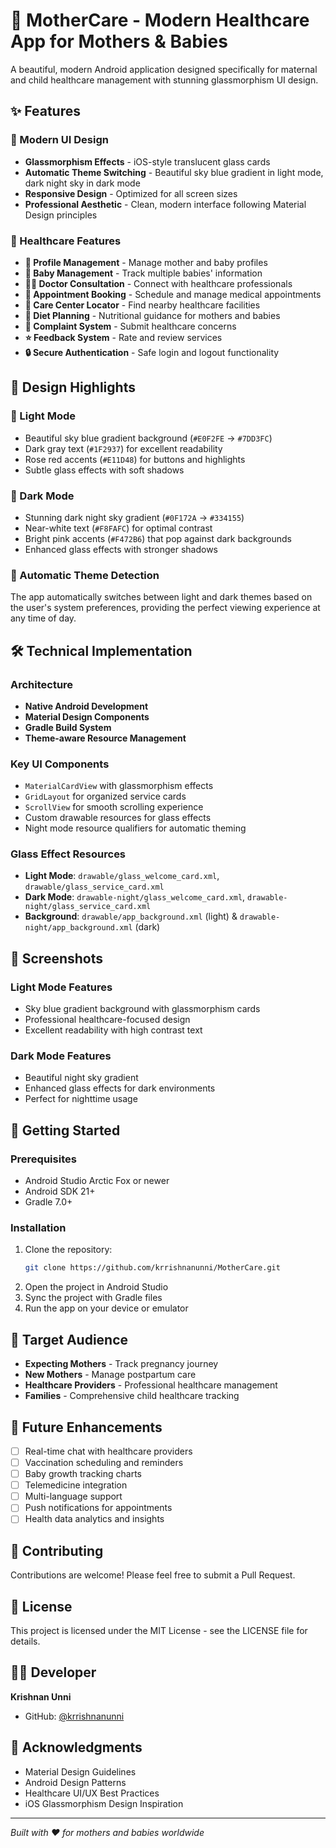 # 🤱 MotherCare - Modern Healthcare App for Mothers & Babies

A beautiful, modern Android application designed specifically for maternal and child healthcare management with stunning glassmorphism UI design.

## ✨ Features

### 🎨 Modern UI Design
- **Glassmorphism Effects** - iOS-style translucent glass cards
- **Automatic Theme Switching** - Beautiful sky blue gradient in light mode, dark night sky in dark mode
- **Responsive Design** - Optimized for all screen sizes
- **Professional Aesthetic** - Clean, modern interface following Material Design principles

### 🏥 Healthcare Features
- **👤 Profile Management** - Manage mother and baby profiles
- **👶 Baby Management** - Track multiple babies' information
- **👨‍⚕️ Doctor Consultation** - Connect with healthcare professionals
- **📅 Appointment Booking** - Schedule and manage medical appointments
- **🏥 Care Center Locator** - Find nearby healthcare facilities
- **🥗 Diet Planning** - Nutritional guidance for mothers and babies
- **📝 Complaint System** - Submit healthcare concerns
- **⭐ Feedback System** - Rate and review services
- **🔒 Secure Authentication** - Safe login and logout functionality

## 🎨 Design Highlights

### 🌅 Light Mode
- Beautiful sky blue gradient background (`#E0F2FE` → `#7DD3FC`)
- Dark gray text (`#1F2937`) for excellent readability
- Rose red accents (`#E11D48`) for buttons and highlights
- Subtle glass effects with soft shadows

### 🌙 Dark Mode
- Stunning dark night sky gradient (`#0F172A` → `#334155`)
- Near-white text (`#F8FAFC`) for optimal contrast
- Bright pink accents (`#F472B6`) that pop against dark backgrounds
- Enhanced glass effects with stronger shadows

### 🔄 Automatic Theme Detection
The app automatically switches between light and dark themes based on the user's system preferences, providing the perfect viewing experience at any time of day.

## 🛠️ Technical Implementation

### Architecture
- **Native Android Development**
- **Material Design Components**
- **Gradle Build System**
- **Theme-aware Resource Management**

### Key UI Components
- `MaterialCardView` with glassmorphism effects
- `GridLayout` for organized service cards
- `ScrollView` for smooth scrolling experience
- Custom drawable resources for glass effects
- Night mode resource qualifiers for automatic theming

### Glass Effect Resources
- **Light Mode**: `drawable/glass_welcome_card.xml`, `drawable/glass_service_card.xml`
- **Dark Mode**: `drawable-night/glass_welcome_card.xml`, `drawable-night/glass_service_card.xml`
- **Background**: `drawable/app_background.xml` (light) & `drawable-night/app_background.xml` (dark)

## 📱 Screenshots

### Light Mode Features
- Sky blue gradient background with glassmorphism cards
- Professional healthcare-focused design
- Excellent readability with high contrast text

### Dark Mode Features
- Beautiful night sky gradient
- Enhanced glass effects for dark environments
- Perfect for nighttime usage

## 🚀 Getting Started

### Prerequisites
- Android Studio Arctic Fox or newer
- Android SDK 21+
- Gradle 7.0+

### Installation
1. Clone the repository:
   ```bash
   git clone https://github.com/krrishnanunni/MotherCare.git
   ```
2. Open the project in Android Studio
3. Sync the project with Gradle files
4. Run the app on your device or emulator

## 🎯 Target Audience
- **Expecting Mothers** - Track pregnancy journey
- **New Mothers** - Manage postpartum care
- **Healthcare Providers** - Professional healthcare management
- **Families** - Comprehensive child healthcare tracking

## 🔮 Future Enhancements
- [ ] Real-time chat with healthcare providers
- [ ] Vaccination scheduling and reminders
- [ ] Baby growth tracking charts
- [ ] Telemedicine integration
- [ ] Multi-language support
- [ ] Push notifications for appointments
- [ ] Health data analytics and insights

## 🤝 Contributing
Contributions are welcome! Please feel free to submit a Pull Request.

## 📄 License
This project is licensed under the MIT License - see the LICENSE file for details.

## 👨‍💻 Developer
**Krishnan Unni**
- GitHub: [@krrishnanunni](https://github.com/krrishnanunni)

## 🙏 Acknowledgments
- Material Design Guidelines
- Android Design Patterns
- Healthcare UI/UX Best Practices
- iOS Glassmorphism Design Inspiration

---
*Built with ❤️ for mothers and babies worldwide*